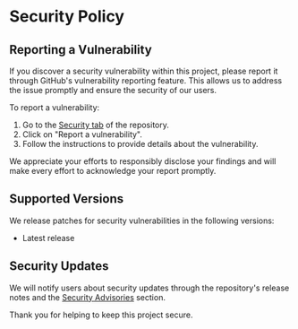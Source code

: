 # Security Policy

## Reporting a Vulnerability

If you discover a security vulnerability within this project, please report it through GitHub's vulnerability reporting feature. This allows us to address the issue promptly and ensure the security of our users.

To report a vulnerability:

1. Go to the [Security tab](https://github.com/JackPlowman/pr-proofreader/security) of the repository.
2. Click on "Report a vulnerability".
3. Follow the instructions to provide details about the vulnerability.

We appreciate your efforts to responsibly disclose your findings and will make every effort to acknowledge your report promptly.

## Supported Versions

We release patches for security vulnerabilities in the following versions:

- Latest release

## Security Updates

We will notify users about security updates through the repository's release notes and the [Security Advisories](https://github.com/JackPlowman/pr-proofreader/security/advisories) section.

Thank you for helping to keep this project secure.

